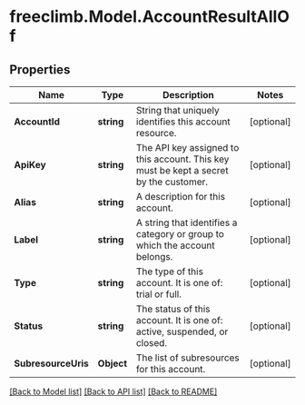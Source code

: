 # freeclimb.Model.AccountResultAllOf

## Properties

Name | Type | Description | Notes
------------ | ------------- | ------------- | -------------
**AccountId** | **string** | String that uniquely identifies this account resource. | [optional] 
**ApiKey** | **string** | The API key assigned to this account. This key must be kept a secret by the customer. | [optional] 
**Alias** | **string** | A description for this account. | [optional] 
**Label** | **string** | A string that identifies a category or group to which the account belongs. | [optional] 
**Type** | **string** | The type of this account. It is one of: trial or full. | [optional] 
**Status** | **string** | The status of this account. It is one of: active, suspended, or closed. | [optional] 
**SubresourceUris** | **Object** | The list of subresources for this account. | [optional] 

[[Back to Model list]](../README.md#documentation-for-models) [[Back to API list]](../README.md#documentation-for-api-endpoints) [[Back to README]](../README.md)

